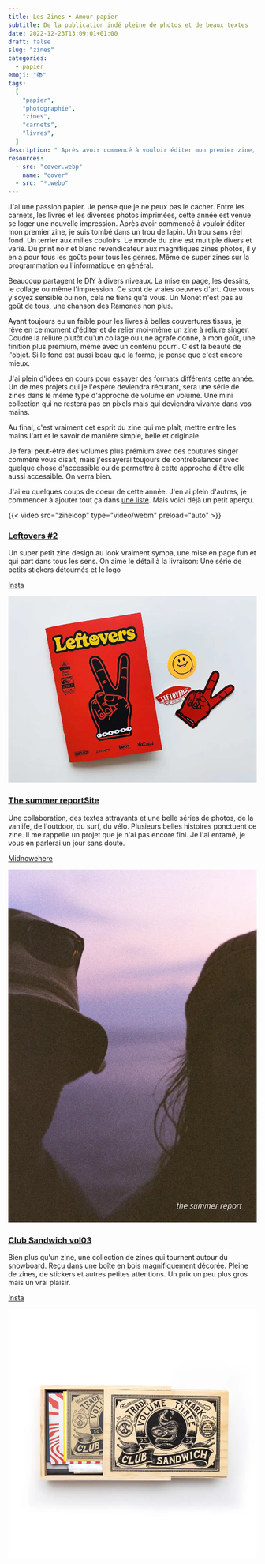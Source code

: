```yaml
---
title: Les Zines • Amour papier
subtitle: De la publication indé pleine de photos et de beaux textes
date: 2022-12-23T13:09:01+01:00
draft: false
slug: "zines"
categories:
  - papier
emoji: "📚"
tags:
  [
    "papier",
    "photographie",
    "zines",
    "carnets",
    "livres",
  ]
description: " Après avoir commencé à vouloir éditer mon premier zine, je suis tombé dans un trou de lapin. Un trou sans réel fond. Un terrier aux milles couloirs. Le monde du zine est multiple divers et varié."
resources:
  - src: "cover.webp"
    name: "cover"
  - src: "*.webp"
---
```


J'ai une passion papier. Je pense que je ne peux pas le cacher. Entre les carnets, les livres et les diverses photos imprimées, cette année est venue se loger une nouvelle impression. Après avoir commencé à vouloir éditer mon premier zine, je suis tombé dans un trou de lapin. Un trou sans réel fond. Un terrier aux milles couloirs. Le monde du zine est multiple divers et varié. Du print noir et blanc revendicateur aux magnifiques zines photos, il y en a pour tous les goûts pour tous les genres. Même de super zines sur la programmation ou l'informatique en général. 

Beaucoup partagent le DIY à divers niveaux. La mise en page, les dessins, le collage ou même l'impression. Ce sont de vraies oeuvres d'art. Que vous y soyez sensible ou non, cela ne tiens qu'à vous. Un Monet n'est pas au goût de tous, une chanson des Ramones non plus.

Ayant toujours eu un faible pour les livres à belles couvertures tissus, je rêve en ce moment d'éditer et de relier moi-même un zine à reliure singer. Coudre la reliure plutôt qu'un collage ou une agrafe donne, à mon goût, une finition plus premium, même avec un contenu pourri. C'est la beauté de l'objet. Si le fond est aussi beau que la forme, je pense que c'est encore mieux. 

J'ai plein d'idées en cours pour essayer des formats différents cette année. Un de mes projets qui je l'espère deviendra récurant, sera une série de zines dans le même type d'approche de volume en volume. Une mini collection qui ne restera pas en pixels mais qui deviendra vivante dans vos mains. 

Au final, c'est vraiment cet esprit du zine qui me plaît, mettre entre les mains l'art et le savoir de manière simple, belle et originale.

Je ferai peut-être des volumes plus prémium avec des coutures singer commère vous disait, mais j'essayerai toujours de contrebalancer avec quelque chose d'accessible ou de permettre à cette approche d'être elle aussi accessible. On verra bien.

J'ai eu quelques coups de coeur de cette année.
J'en ai plein d'autres, je commencer à ajouter tout ça dans [une liste](https://www.are.na/share/POqtDJm). Mais voici déjà un petit aperçu.


{{< video src="zineloop" type="video/webm" preload="auto" >}}

### [Leftovers #2](https://www.etsy.com/fr/listing/1359780283/restes-zine-numero-2)

Un super petit zine design au look vraiment sympa, une mise en page fun et qui part dans tous les sens. On aime le détail à la livraison: Une série de petits stickers détournés et le logo 

[Insta](https://www.instagram.com/leftoverstogo/) 

![leftovers](leftovers.webp)

### [The summer reportSite](https://summer.report/)

Une collaboration, des textes attrayants et une belle séries de photos, de la vanlife, de l'outdoor, du surf, du vélo. Plusieurs belles histoires ponctuent ce zine. Il me rappelle un projet que je n'ai pas encore fini. Je l'ai entamé, je vous en parlerai un jour sans doute.

[Midnowehere](https://www.midnowhere.co.uk/)

![Summer report](summerreport.webp)

### [Club Sandwich vol03](https://clubsandwichstudio.bigcartel.com/product/club-sandwich-vol03)

Bien plus qu'un zine, une collection de zines qui tournent autour du snowboard. Reçu dans une boîte en bois magnifiquement décorée. Pleine de zines, de stickers et autres petites attentions. Un prix un peu plus gros mais un vrai plaisir. 

[Insta](https://www.instagram.com/clubsandwich.studio/)

![club sandwich](clubsandwich.webp)
